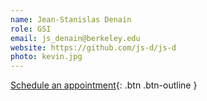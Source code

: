 ```yaml
---
name: Jean-Stanislas Denain
role: GSI
email: js_denain@berkeley.edu
website: https://github.com/js-d/js-d
photo: kevin.jpg
---
```


[Schedule an appointment](#){: .btn .btn-outline }
